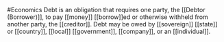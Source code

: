#Economics 
Debt is an obligation that requires one party, the [[Debtor (Borrower)]], to pay [[money]] [[borrow]]ed or otherwise withheld from another party, the [[creditor]]. Debt may be owed by [[sovereign]] [[state]] or [[country]], [[local]] [[government]], [[company]], or an [[individual]]. 